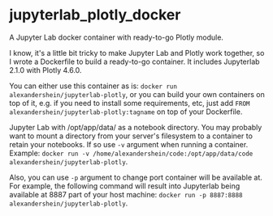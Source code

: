 # jupyterlab_plotly_docker
A Jupyter Lab docker container with ready-to-go Plotly module. 

I know, it's a little bit tricky to make Jupyter Lab and Plotly work together, so I wrote a Dockerfile to build a ready-to-go container.
It includes Jupyterlab 2.1.0 with Plotly 4.6.0.

You can either use this container as is: `docker run alexandershein/jupyterlab-plotly`, or you can build your own containers on top of it, e.g. if you need to install some requirements, etc, just add `FROM alexandershein/jupyterlab-plotly:tagname` on top of your Dockerfile.

Jupyter Lab with /opt/app/data/ as a notebook directory. You may probably want to mount a directory from your server's filesystem to a container to retain your notebooks. If so use `-v` argument when running a container. Example: `docker run -v /home/alexandershein/code:/opt/app/data/code alexandershein/jupyterlab-plotly`.

Also, you can use `-p` argument to change port container will be available at. For example, the following command will result into Jupyterlab being available at 8887 part of your host machine: `docker run -p 8887:8888 alexandershein/jupyterlab-plotly`.
